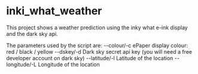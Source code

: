 # inki_what_weather
This project shows a weather prediction using the inky what e-ink display and the dark sky api.

The parameters used by the script are:
--colour/-c     ePaper display colour: red / black / yellow
--dskey/-d      Dark sky secret api key (you will need a free developer account on dark sky)
--latitude/-l   Latitude of the location
--longitude/-L  Longitude of the location
